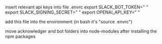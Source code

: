 insert relevant api keys into file .envrc 
export SLACK_BOT_TOKEN=" "
export SLACK_SIGNING_SECRET=" "
export OPENAI_API_KEY=" "

add this file into the environment (in bash it's "source .envrc")

move acknowledger and bot folders into node-modules after installing the npm packages